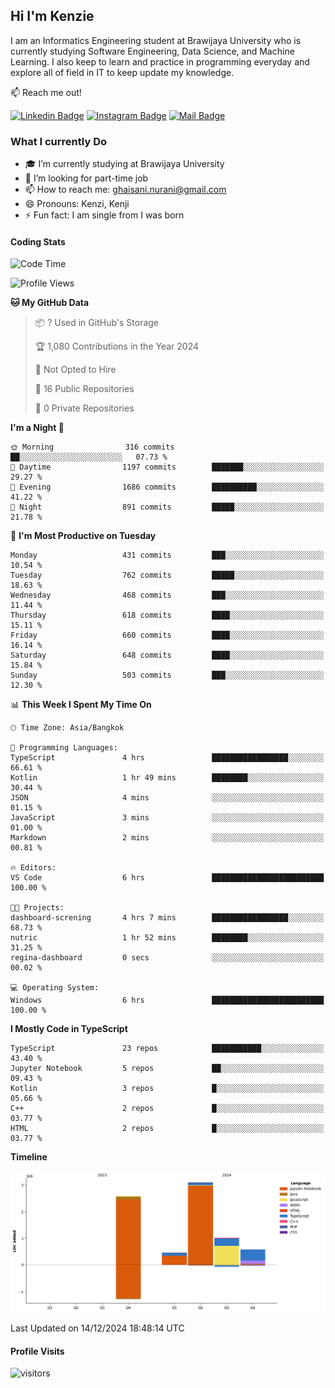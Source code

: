 ## Hi I'm Kenzie


I am an Informatics Engineering student at Brawijaya University who is currently studying Software Engineering, Data Science, and Machine Learning. I also keep to learn and practice in programming everyday and explore all of field in IT to keep update my knowledge.

:mailbox: Reach me out!

[![Linkedin Badge](https://img.shields.io/badge/-Kenzie_Taqiyassar-0e76a8?style=flat&labelColor=0e76a8&logo=linkedin&logoColor=white)](https://www.linkedin.com/in/kenzie-taqiyassar-37458b1aa/) 
[![Instagram Badge](https://img.shields.io/badge/-@__kenziehh_-e84393?style=flat&labelColor=e84393&logo=instagram&logoColor=white)](https://www.instagram.com/_kenziehh/) 
[![Mail Badge](https://img.shields.io/badge/-ghaisani.nurani-c0392b?style=flat&labelColor=c0392b&logo=gmail&logoColor=white)](mailto:ghaisani.nurani@gmail.com)

### What I currently Do

- 🎓 I’m currently studying at Brawijaya University
- 💼 I’m looking for part-time job
- 📫 How to reach me: ghaisani.nurani@gmail.com
- 😄 Pronouns: Kenzi, Kenji
- ⚡ Fun fact: I am single from I was born

#### Coding Stats
<!--START_SECTION:waka-->
![Code Time](http://img.shields.io/badge/Code%20Time-898%20hrs%2024%20mins-blue)

![Profile Views](http://img.shields.io/badge/Profile%20Views-0-blue)

**🐱 My GitHub Data** 

> 📦 ? Used in GitHub's Storage 
 > 
> 🏆 1,080 Contributions in the Year 2024
 > 
> 🚫 Not Opted to Hire
 > 
> 📜 16 Public Repositories 
 > 
> 🔑 0 Private Repositories 
 > 
**I'm a Night 🦉** 

```text
🌞 Morning                316 commits         ██░░░░░░░░░░░░░░░░░░░░░░░   07.73 % 
🌆 Daytime                1197 commits        ███████░░░░░░░░░░░░░░░░░░   29.27 % 
🌃 Evening                1686 commits        ██████████░░░░░░░░░░░░░░░   41.22 % 
🌙 Night                  891 commits         █████░░░░░░░░░░░░░░░░░░░░   21.78 % 
```
📅 **I'm Most Productive on Tuesday** 

```text
Monday                   431 commits         ███░░░░░░░░░░░░░░░░░░░░░░   10.54 % 
Tuesday                  762 commits         █████░░░░░░░░░░░░░░░░░░░░   18.63 % 
Wednesday                468 commits         ███░░░░░░░░░░░░░░░░░░░░░░   11.44 % 
Thursday                 618 commits         ████░░░░░░░░░░░░░░░░░░░░░   15.11 % 
Friday                   660 commits         ████░░░░░░░░░░░░░░░░░░░░░   16.14 % 
Saturday                 648 commits         ████░░░░░░░░░░░░░░░░░░░░░   15.84 % 
Sunday                   503 commits         ███░░░░░░░░░░░░░░░░░░░░░░   12.30 % 
```


📊 **This Week I Spent My Time On** 

```text
🕑︎ Time Zone: Asia/Bangkok

💬 Programming Languages: 
TypeScript               4 hrs               █████████████████░░░░░░░░   66.61 % 
Kotlin                   1 hr 49 mins        ████████░░░░░░░░░░░░░░░░░   30.44 % 
JSON                     4 mins              ░░░░░░░░░░░░░░░░░░░░░░░░░   01.15 % 
JavaScript               3 mins              ░░░░░░░░░░░░░░░░░░░░░░░░░   01.00 % 
Markdown                 2 mins              ░░░░░░░░░░░░░░░░░░░░░░░░░   00.81 % 

🔥 Editors: 
VS Code                  6 hrs               █████████████████████████   100.00 % 

🐱‍💻 Projects: 
dashboard-screning       4 hrs 7 mins        █████████████████░░░░░░░░   68.73 % 
nutric                   1 hr 52 mins        ████████░░░░░░░░░░░░░░░░░   31.25 % 
regina-dashboard         0 secs              ░░░░░░░░░░░░░░░░░░░░░░░░░   00.02 % 

💻 Operating System: 
Windows                  6 hrs               █████████████████████████   100.00 % 
```

**I Mostly Code in TypeScript** 

```text
TypeScript               23 repos            ███████████░░░░░░░░░░░░░░   43.40 % 
Jupyter Notebook         5 repos             ██░░░░░░░░░░░░░░░░░░░░░░░   09.43 % 
Kotlin                   3 repos             █░░░░░░░░░░░░░░░░░░░░░░░░   05.66 % 
C++                      2 repos             █░░░░░░░░░░░░░░░░░░░░░░░░   03.77 % 
HTML                     2 repos             █░░░░░░░░░░░░░░░░░░░░░░░░   03.77 % 
```



**Timeline**

![Lines of Code chart](https://raw.githubusercontent.com/kenziehh/kenziehh/master/assets/bar_graph.png)


 Last Updated on 14/12/2024 18:48:14 UTC
<!--END_SECTION:waka-->


#### Profile Visits

![visitors](https://visitor-badge.glitch.me/badge?page_id=kenziehh.kenziehh)






